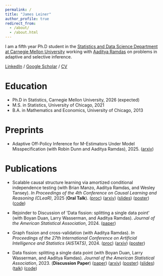 ```yaml
---
permalink: /
title: "James Leiner"
author_profile: true
redirect_from: 
  - /about/
  - /about.html
---
```


I am a fifth year Ph.D student in the [Statistics and Data Science Department at Carnegie Mellon University](http://stat.cmu.edu/) working with [Aaditya Ramdas](http://stat.cmu.edu/~aramdas/) on problems in adaptive and selective inference. 

[LinkedIn](https://www.linkedin.com/in/james-leiner-09507488/) / [Google Scholar](https://scholar.google.com/citations?user=ENQhtnkAAAAJ&hl=en) / [CV](https://jamesleiner.github.io/files/jleiner_cv.pdf) 

# Education
* Ph.D in Statistics, Carnegie Mellon University, 2026 (expected)
* M.S. in Statistics, University of Chicago, 2021
* B.A. in Mathematics and Economics, University of Chicago, 2013


# Preprints
* Adaptive Off-Policy Inference for M-Estimators Under Model Misspecification (with Robin Dunn and Aaditya Ramdas), 2025. ([arxiv](https://arxiv.org/abs/2509.14218)) 

# Publications
* Scalable causal structure learning via amortized conditional independence testing (with Brian Manzo, Aaditya Ramdas, and Wesley Tansey). <em>In Proceedings of the 4th Conference on Causal Learning and Reasoning (CLeaR)</em>, 2025 (**Oral Talk**). ([proc](https://proceedings.mlr.press/v275/leiner25a.html)) ([arxiv](https://arxiv.org/abs/2310.16626)) ([slides](https://jamesleiner.github.io/files/SCSL/presentation.pdf)) ([poster](https://jamesleiner.github.io/files/SCSL/poster.pdf)) ([code](https://github.com/jamesleiner/scsl)) 
	
* Rejoinder to Discussion of 'Data fission: splitting a single data point' (with Boyan Duan, Larry Wasserman, and Aaditya Ramdas). <em>Journal of the American Statistical Association</em>, 2024. ([paper](https://www.tandfonline.com/doi/full/10.1080/01621459.2025.2459216))

* Graph fission and cross-validation (with Aaditya Ramdas). <em>In Proceedings of the 27th International Conference on Artificial Intelligence and Statistics (AISTATS)</em>, 2024. ([proc](https://proceedings.mlr.press/v238/leiner24a/leiner24a.pdf)) ([arxiv](https://arxiv.org/abs/2401.15063)) ([poster](https://jamesleiner.github.io/files/Graph%20Fission/poster.pdf)) 

* Data fission: splitting a single data point (with Boyan Duan, Larry Wasserman, and Aaditya Ramdas). <em>Journal of the American Statistical Association</em>, 2023. (**Discussion Paper**) ([paper](https://www.tandfonline.com/doi/full/10.1080/01621459.2023.2270748)) ([arxiv](https://arxiv.org/abs/2112.11079)) ([poster](https://jamesleiner.github.io/files/Data%20Fission/poster.pdf))
([slides](https://jamesleiner.github.io/files/Data%20Fission/presentation.pdf)) ([talk](https://drive.google.com/file/d/1wK_GgEARRU-4vpRYtbka9rikgpNbmJ4b/view)) ([code](https://github.com/jamesleiner/Data-Fission)) 
